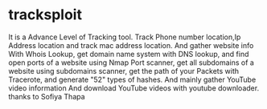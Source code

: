 # tracksploit
It is a Advance Level of Tracking tool. Track Phone number location,Ip Address location and track mac address location. And gather website info With Whois Lookup, get domain name system with DNS lookup, and find open ports of a website using Nmap Port scanner, get all subdomains of a website using subdomains scanner, get the path of your Packets with Tracerote, and generate "52" types of hashes. And mainly gather YouTube video information And download YouTube videos with youtube downloader.  
thanks to 
Sofiya Thapa
